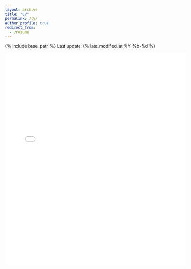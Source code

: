 ```yaml
---
layout: archive
title: "CV"
permalink: /cv/
author_profile: true
redirect_from:
  - /resume
---
```


{% include base_path %}
Last update: {% last_modified_at %Y-%b-%d %}

<embed src="{{ site.baseurl }}/files/CV.pdf" width="600" height="700" type='application/pdf'>
